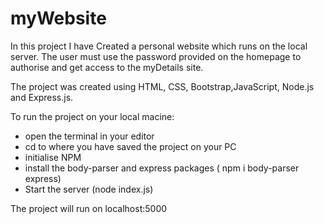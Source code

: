 # myWebsite
In this project I have Created a personal website which runs on the local server.
The user must use the password provided on the homepage to authorise and get access to the myDetails site.

The project was created using HTML, CSS, Bootstrap,JavaScript, Node.js and Express.js.

To run the project on your local macine:
* open the terminal in your editor
* cd to where you have saved the project on your PC
* initialise NPM
* install the body-parser and express packages ( npm i body-parser express)
* Start the server (node index.js)

The project will run on localhost:5000

